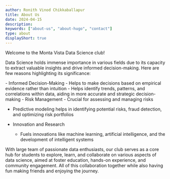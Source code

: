 ```yaml
---
author: Ronith Vinod Chikkaballapur
title: About Us
date: 2024-04-15
description:
keywords: ["about-us", "about-hugo", "contact"]
type: about
displayShort: true
---
```


Welcome to the Monta Vista Data Science club!
<p>Data Science holds immense importance in various fields due to its capacity to extract valuable insights and drive informed decision-making. Here are few reasons highlighting its significance:
</p>
- Informed Decision-Making
  - Helps to make decisions based on empirical evidence rather than intuition
  - Helps identify trends, patterns, and correlations within data, aiding in more accurate and strategic decision-making
- Risk Management
  - Crucial for assessing and managing risks
  
  - Predictive modeling helps in identifying potential risks, fraud detection, and optimizing risk portfolios
  
- Innovation and Research

  - Fuels innovations like machine learning, artificial intelligence, and the development of intelligent systems




With large team of passionate data enthusiasts, our club serves as a core hub for students to explore, learn, and collaborate on various aspects of data science, aimed at foster education, hands-on experience, and community engagement. All of this collaboration together while also having fun making friends and enjoying the journey. 
